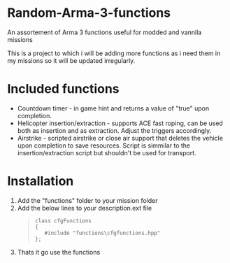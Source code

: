 # Random-Arma-3-functions
An assortement of Arma 3 functions useful for modded and vannila missions

This is a project to which i will be adding more functions as i need them in my missions so it will be updated irregularly.

# Included functions
- Countdown timer - in game hint and returns a value of "true" upon completion.
- Helicopter insertion/extraction - supports ACE fast roping, can be used both as insertion and as extraction. Adjust the triggers accordingly.
- Airstrike - scripted airstrike or close air support that deletes the vehicle upon completion to save resources. Script is simmilar to the insertion/extraction script                 but shouldn't be used for transport.

# Installation
1. Add the "functions" folder to your mission folder
2. Add the below lines to your description.ext file
     >```
     >class cfgFunctions
     >{
     >    #include "functions\cfgfunctions.hpp"
     >};
2. Thats it go use the functions
